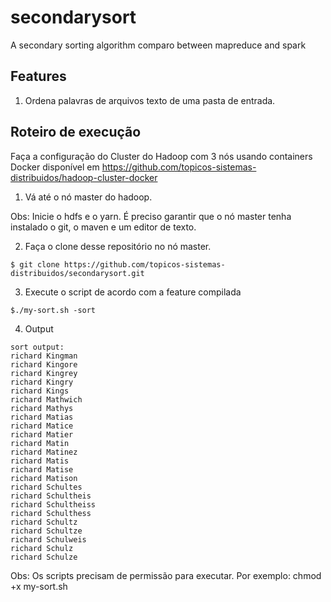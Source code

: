 # secondarysort
A secondary sorting algorithm comparo between mapreduce and spark 

Features
---
1. Ordena palavras de arquivos texto de uma pasta de entrada.

Roteiro de execução
---
Faça a configuração do Cluster do Hadoop com 3 nós usando containers Docker disponível em https://github.com/topicos-sistemas-distribuidos/hadoop-cluster-docker

1. Vá até o nó master do hadoop. 

Obs: Inicie o hdfs e o yarn. É preciso garantir que o nó master tenha instalado o git, o maven e um editor de texto.  

2. Faça o clone desse repositório no nó master.
```
$ git clone https://github.com/topicos-sistemas-distribuidos/secondarysort.git
```

3. Execute o script de acordo com a feature compilada
```
$./my-sort.sh -sort
```

4. Output
```
sort output:
richard	Kingman
richard	Kingore
richard	Kingrey
richard	Kingry
richard	Kings
richard	Mathwich
richard	Mathys
richard	Matias
richard	Matice
richard	Matier
richard	Matin
richard	Matinez
richard	Matis
richard	Matise
richard	Matison
richard	Schultes
richard	Schultheis
richard	Schultheiss
richard	Schulthess
richard	Schultz
richard	Schultze
richard	Schulweis
richard	Schulz
richard	Schulze
```

Obs: Os scripts precisam de permissão para executar. Por exemplo: chmod +x my-sort.sh
